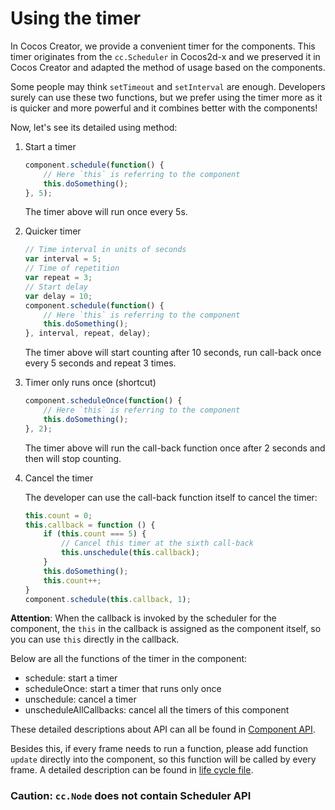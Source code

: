 # Using the timer

In Cocos Creator, we provide a convenient timer for the components. This timer originates from the `cc.Scheduler` in Cocos2d-x and we preserved it in Cocos Creator and adapted the method of usage based on the components.

Some people may think `setTimeout` and `setInterval` are enough. Developers surely can use these two functions, but we prefer using the timer more as it is quicker and more powerful and it combines better with the components!

Now, let's see its detailed using method:

1. Start a timer

    ```js
    component.schedule(function() {
        // Here `this` is referring to the component
        this.doSomething();
    }, 5);
    ```

    The timer above will run once every 5s.

2. Quicker timer

    ```js
    // Time interval in units of seconds
    var interval = 5;
    // Time of repetition
    var repeat = 3;
    // Start delay
    var delay = 10;
    component.schedule(function() {
        // Here `this` is referring to the component
        this.doSomething();
    }, interval, repeat, delay);
    ```

    The timer above will start counting after 10 seconds, run call-back once every 5 seconds and repeat 3 times.

3. Timer only runs once (shortcut)

    ```js
    component.scheduleOnce(function() {
        // Here `this` is referring to the component
        this.doSomething();
    }, 2);
    ```

    The timer above will run the call-back function once after 2 seconds and then will stop counting.

4. Cancel the timer

    The developer can use the call-back function itself to cancel the timer:

    ```js
    this.count = 0;
    this.callback = function () {
        if (this.count === 5) {
            // Cancel this timer at the sixth call-back
            this.unschedule(this.callback);
        }
        this.doSomething();
        this.count++;
    }
    component.schedule(this.callback, 1);
    ```

**Attention**: When the callback is invoked by the scheduler for the component, the `this` in the callback is assigned as the component itself, so you can use `this` directly in the callback.

Below are all the functions of the timer in the component:

- schedule: start a timer
- scheduleOnce: start a timer that runs only once
- unschedule: cancel a timer
- unscheduleAllCallbacks: cancel all the timers of this component

These detailed descriptions about API can all be found in [Component API](http://docs.cocos2d-x.org/creator-api/en/classes/Component.html).

Besides this, if every frame needs to run a function, please add function `update` directly into the component, so this function will be called by every frame. A detailed description can be found in [life cycle file](life-cycle-callbacks.md#update).

### Caution: `cc.Node` does not contain Scheduler API